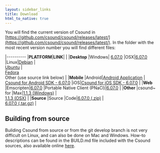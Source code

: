 ```yaml
---
layout: sidebar_links
title: Download
html_to_native: true
---
```


You will find the current version of Csound in [https://github.com/csound/csound/releases/latest/](https://github.com/csound/csound/releases/latest/). In the folder with the most recent version number you will find different files:


|----------
|**PLATFORM**|**LINK**|
|
|**Desktop**
|Windows| [6.07.0](https://github.com/csound/csound/releases/download/6.07.0/Setup_Csound6_x64_6.07.0.exe)
|OSX|[6.07.0](https://github.com/csound/csound/releases/download/6.07.0/csound6.07-OSX-universal.dmg)
|Linux|[Debian](https://packages.debian.org/search?keywords=csound&searchon=names&suite=all&section=all)
|<br/>
[Ubuntu](http://packages.ubuntu.com/search?suite=all&searchon=names&keywords=csound)
|<br/>
[Fedora](https://apps.fedoraproject.org/packages/csound) <br/>  Other (use source link below)
|
|**Mobile**
|Android|[Android Application](https://play.google.com/store/apps/details?id=com.csounds.Csound6&hl=en)
|<br/>
[Csound for Android SDK - 6.07.0](https://github.com/csound/csound/releases/download/6.07.0/csound-android-6.07.0.zip)
|iOS|[Csound for iOS SDK - 6.07.0](https://github.com/csound/csound/releases/download/6.07.0/csound-iOS-6.07.0.zip)
|
|**Web**
|Emscripten|[6.07.0](https://github.com/csound/csound/releases/download/6.07.0/csound-emscripten-6.07.0.zip)
|Portable Native Client (PNaCl)|[6.07.0](https://github.com/csound/csound/releases/download/6.07.0/csound6.07-pnacl.tar.gz)
|
|**Other**
|csound~ for
|Max|[1.1.3 (Windows)](http://sourceforge.net/projects/csound/files/csound6/Csound6.05/csound~-_1.1.3.exe/download)
|<br/>
[1.1.3 (OSX)](http://sourceforge.net/projects/csound/files/csound6/Csound6.05/csound~_v1.1.3.pkg/download)
|
|**Source**
|Source
|Code|[6.07.0 (.zip)](https://github.com/csound/csound/archive/6.07.0.zip)
|<br/>
[6.07.0 (.tar.gz)](https://github.com/csound/csound/archive/6.07.0.tar.gz)
|

## Building from source

Building Csound from source or from the git develop branch is not very difficult on Linux, and can also be done on Mac and Windows. How-to descriptions can be found in the BUILD.md file included with the Csound sources, also available online [here](https://github.com/csound/csound/blob/develop/BUILD.md).

